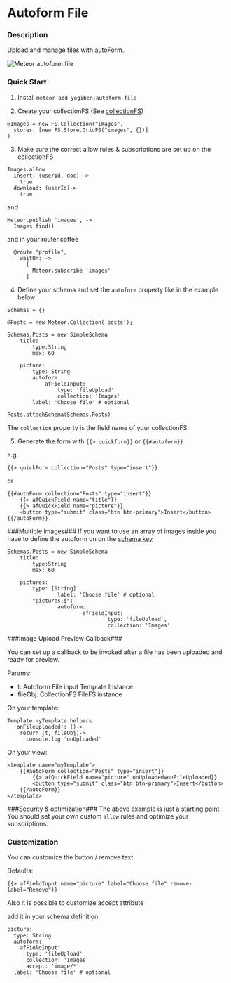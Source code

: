 Autoform File
=============

### Description ###
Upload and manage files with autoForm.

![Meteor autoform file](https://raw.githubusercontent.com/yogiben/meteor-autoform-file/master/readme/1.png)

### Quick Start ###
1) Install `meteor add yogiben:autoform-file`

2) Create your collectionFS (See [collectionFS](https://github.com/CollectionFS/Meteor-CollectionFS))
```
@Images = new FS.Collection("images",
  stores: [new FS.Store.GridFS("images", {})]
)
```
3) Make sure the correct allow rules & subscriptions are set up on the collectionFS
```
Images.allow
  insert: (userId, doc) ->
    true
  download: (userId)->
    true
```
and
```
Meteor.publish 'images', ->
  Images.find()
```
and in your router.coffee
```
  @route "profile",
    waitOn: ->
      [
        Meteor.subscribe 'images'
      ]
```
4) Define your schema and set the `autoform` property like in the example below
```
Schemas = {}

@Posts = new Meteor.Collection('posts');

Schemas.Posts = new SimpleSchema
	title:
		type:String
		max: 60

	picture:
		type: String
		autoform:
			afFieldInput:
				type: 'fileUpload'
				collection: 'Images'
        label: 'Choose file' # optional

Posts.attachSchema(Schemas.Posts)
```

The `collection` property is the field name of your collectionFS.

5) Generate the form with `{{> quickform}}` or `{{#autoform}}`

e.g.
```
{{> quickForm collection="Posts" type="insert"}}
```

or

```
{{#autoForm collection="Posts" type="insert"}}
    {{> afQuickField name="title"}}
    {{> afQuickField name="picture"}}
    <button type="submit" class="btn btn-primary">Insert</button>
{{/autoForm}}
```

###Multiple images###
If you want to use an array of images inside you have to define the autoform on on the [schema key](https://github.com/aldeed/meteor-simple-schema#schema-keys)

```
Schemas.Posts = new SimpleSchema
	title:
		type:String
		max: 60

	pictures:
		type: [String]
                label: 'Choose file' # optional
        "pictures.$":
                autoform:
                        afFieldInput:
                                type: 'fileUpload',
                                collection: 'Images'
```

###Image Upload Preview Callback###

You can set up a callback to be invoked after a file has been uploaded and ready for preview. 

Params:

- t: Autoform File input Template Instance  
- fileObj: CollectionFS FileFS instance

On your template:
```
Template.myTemplate.helpers
  'onFileUploaded': ()->
    return (t, fileObj)->
      console.log 'onUploaded'
```

On your view:
```
<template name="myTemplate">
    {{#autoForm collection="Posts" type="insert"}}
        {{> afQuickField name="picture" onUploaded=onFileUploaded}}
        <button type="submit" class="btn btn-primary">Insert</button>
    {{/autoForm}}
</template>
```


###Security & optimization###
The above example is just a starting point. You should set your own custom `allow` rules and optimize your subscriptions.

### Customization ###
You can customize the button / remove text.

Defaults:
```
{{> afFieldInput name="picture" label="Choose file" remove-label="Remove"}}
```

Also it is possible to customize accept attribute

add it in your schema definition:
```
picture:
  type: String
  autoform:
    afFieldInput:
      type: 'fileUpload'
      collection: 'Images'
      accept: 'image/*'
  label: 'Choose file' # optional

```
